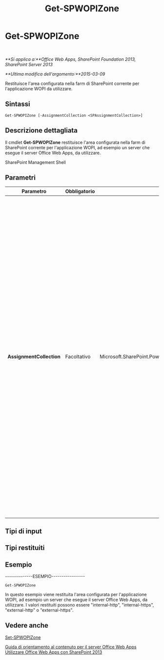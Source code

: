 ﻿---
title: Get-SPWOPIZone
TOCTitle: Get-SPWOPIZone
ms:assetid: 5a37e106-272c-43e9-ae09-20888b296af0
ms:mtpsurl: https://technet.microsoft.com/it-it/library/JJ219439(v=office.15)
ms:contentKeyID: 49652268
ms.date: 12/23/2017
mtps_version: v=office.15
ms.translationtype: HT
---

# Get-SPWOPIZone

 

_**Si applica a:**Office Web Apps, SharePoint Foundation 2013, SharePoint Server 2013_

_**Ultima modifica dell'argomento:**2015-03-09_

Restituisce l'area configurata nella farm di SharePoint corrente per l'applicazione WOPI da utilizzare.

## Sintassi

    Get-SPWOPIZone [-AssignmentCollection <SPAssignmentCollection>]

## Descrizione dettagliata

Il cmdlet **Get-SPWOPIZone** restituisce l'area configurata nella farm di SharePoint corrente per l'applicazione WOPI, ad esempio un server che esegue il server Office Web Apps, da utilizzare.

SharePoint Management Shell

## Parametri


<table>
<colgroup>
<col style="width: 25%" />
<col style="width: 25%" />
<col style="width: 25%" />
<col style="width: 25%" />
</colgroup>
<thead>
<tr class="header">
<th>Parametro</th>
<th>Obbligatorio</th>
<th>Tipo</th>
<th>Descrizione</th>
</tr>
</thead>
<tbody>
<tr class="odd">
<td><p><strong>AssignmentCollection</strong></p></td>
<td><p>Facoltativo</p></td>
<td><p>Microsoft.SharePoint.PowerShell.SPAssignmentCollection</p></td>
<td><p>Consente di gestire gli oggetti ai fini della corretta eliminazione dalla memoria. Oggetti quali <strong>SPWeb</strong> o <strong>SPSite</strong> richiedono quantità di memoria elevate e per utilizzarli negli script Windows PowerShell è necessario gestire la memoria in modo appropriato. Tramite l'oggetto <strong>SPAssignment</strong> è possibile assegnare oggetti a una variabile ed eliminarli quando è necessario liberare memoria. Gli oggetti <strong>SPWeb</strong>, <strong>SPSite</strong> o <strong>SPSiteAdministration</strong> utilizzati vengono automaticamente eliminati dalla memoria se non viene utilizzato un insieme di assegnazioni o il parametro <strong>Global</strong>.</p>
<div class="alert">

> [!NOTE]
> Quando viene utilizzato il parametro <STRONG>Global</STRONG> tutti gli oggetti vengono memorizzati nell'area di archiviazione globale. Se gli oggetti non vengono utilizzati immediatamente o eliminati dalla memoria tramite il comando <STRONG>Stop-SPAssignment</STRONG>, può verificarsi una condizione di memoria insufficiente.


</div>
<p></p></td>
</tr>
</tbody>
</table>


## Tipi di input

## Tipi restituiti

## Esempio

\--------------ESEMPIO-----------------

    Get-SPWOPIZone

In questo esempio viene restituita l'area configurata per l'applicazione WOPI, ad esempio un server che esegue il server Office Web Apps, da utilizzare. I valori restituiti possono essere "internal-http", "internal-https", "external-http" o "external-https".

## Vedere anche


[Set-SPWOPIZone](set-spwopizone.md)  


[Guida di orientamento al contenuto per il server Office Web Apps](content-roadmap-for-office-web-apps-server.md)  
[Utilizzare Office Web Apps con SharePoint 2013](use-office-web-apps-with-sharepoint-2013.md)  
  

[](use-office-web-apps-with-sharepoint-2013.md)

